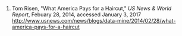  1. Tom Risen, &quot;What America Pays for a Haircut,&quot; *US News & World Report*, Febuary 28, 2014, accessed January 3, 2017 http://www.usnews.com/news/blogs/data-mine/2014/02/28/what-america-pays-for-a-haircut
